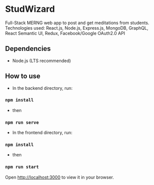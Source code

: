 # StudWizard
Full-Stack MERNG web app to post and get meditations from students. Technologies used: React.js, Node.js, Express.js, MongoDB, GraphQL, React Semantic UI, Redux, Facebook/Google OAuth2.0 API

## Dependencies
- Node.js (LTS recommended) 

## How to use 

- In the backend directory, run:
### `npm install`
- then
### `npm run serve`

- In the frontend directory, run:
### `npm install`
- then
### `npm run start`
Open [http://localhost:3000](http://localhost:3000) to view it in your browser.
